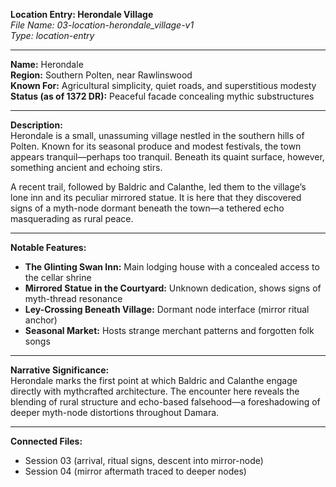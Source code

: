 **Location Entry: Herondale Village**  
*File Name: 03-location-herondale_village-v1*  
*Type: location-entry*

---

**Name:** Herondale  
**Region:** Southern Polten, near Rawlinswood  
**Known For:** Agricultural simplicity, quiet roads, and superstitious modesty  
**Status (as of 1372 DR):** Peaceful facade concealing mythic substructures

---

**Description:**  
Herondale is a small, unassuming village nestled in the southern hills of Polten. Known for its seasonal produce and modest festivals, the town appears tranquil—perhaps too tranquil. Beneath its quaint surface, however, something ancient and echoing stirs.

A recent trail, followed by Baldric and Calanthe, led them to the village’s lone inn and its peculiar mirrored statue. It is here that they discovered signs of a myth-node dormant beneath the town—a tethered echo masquerading as rural peace.

---

**Notable Features:**  
- **The Glinting Swan Inn:** Main lodging house with a concealed access to the cellar shrine  
- **Mirrored Statue in the Courtyard:** Unknown dedication, shows signs of myth-thread resonance  
- **Ley-Crossing Beneath Village:** Dormant node interface (mirror ritual anchor)  
- **Seasonal Market:** Hosts strange merchant patterns and forgotten folk songs

---

**Narrative Significance:**  
Herondale marks the first point at which Baldric and Calanthe engage directly with mythcrafted architecture. The encounter here reveals the blending of rural structure and echo-based falsehood—a foreshadowing of deeper myth-node distortions throughout Damara.

---

**Connected Files:**  
- Session 03 (arrival, ritual signs, descent into mirror-node)  
- Session 04 (mirror aftermath traced to deeper nodes)